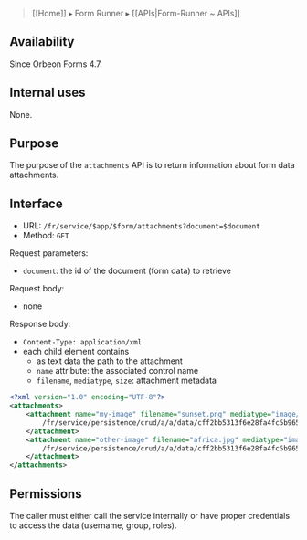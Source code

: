 > [[Home]] ▸ Form Runner ▸ [[APIs|Form-Runner ~ APIs]]

## Availability

Since Orbeon Forms 4.7.

## Internal uses

None.

## Purpose

The purpose of the `attachments` API is to return information about form data attachments.

## Interface

- URL: `/fr/service/$app/$form/attachments?document=$document`
- Method: `GET`

Request parameters:

- `document`: the id of the document (form data) to retrieve

Request body:

- none

Response body:

- `Content-Type: application/xml`
- each child element contains
    - as text data the path to the attachment
    - `name` attribute: the associated control name
    - `filename`, `mediatype`, `size`: attachment metadata

```xml
<?xml version="1.0" encoding="UTF-8"?>
<attachments>
    <attachment name="my-image" filename="sunset.png" mediatype="image/png" size="19354">
        /fr/service/persistence/crud/a/a/data/cff2bb5313f6e28fa4fc5b96504102931359e902/51c42c10beec2a7a428667c84c4df998ddec2322.bin
    </attachment>
    <attachment name="other-image" filename="africa.jpg" mediatype="image/jpeg" size="169202">
        /fr/service/persistence/crud/a/a/data/cff2bb5313f6e28fa4fc5b96504102931359e902/11b03cbe6d2dab4876c97229dacf9cbb76df5bb7.bin
    </attachment>
</attachments>
```

## Permissions

The caller must either call the service internally or have proper credentials to access the data (username, group, roles).
